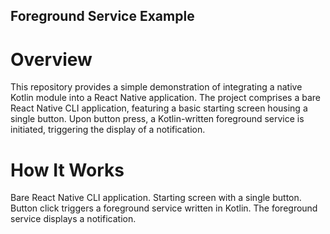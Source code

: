 ## Foreground Service Example


# Overview
This repository provides a simple demonstration of integrating a native Kotlin module into a React Native application. The project comprises a bare React Native CLI application, featuring a basic starting screen housing a single button. Upon button press, a Kotlin-written foreground service is initiated, triggering the display of a notification.

# How It Works
Bare React Native CLI application.
Starting screen with a single button.
Button click triggers a foreground service written in Kotlin.
The foreground service displays a notification.
